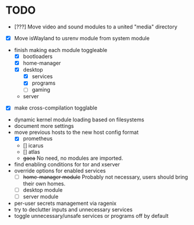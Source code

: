# TODO

- [???] Move video and sound modules to a united "media" directory
- [x] Move isWayland to usrenv module from system module 
- finish making each module toggleable
  - [x] bootloaders
  - [x] home-manager
  - [x] desktop
    - [x] services
    - [x] programs
    - [ ] gaming
  - server
- [x] make cross-compilation togglable
- dynamic kernel module loading based on filesystems
- document more settings
- move previous hosts to the new host config format
  - [x] prometheus
  - [] icarus
  - [] atlas
  - ~~gaea~~ No need, no modules are imported.
- find enabling conditions for tor and xserver
- override options for enabled services
  - [ ] ~~home-manager module~~ Probably not necessary, users should bring their
  own homes.
  - [ ] desktop module
  - [ ] server module
- per-user secrets management via ragenix
- try to declutter inputs and unnecessary services
- toggle unnecessary/unsafe services or programs off by default

